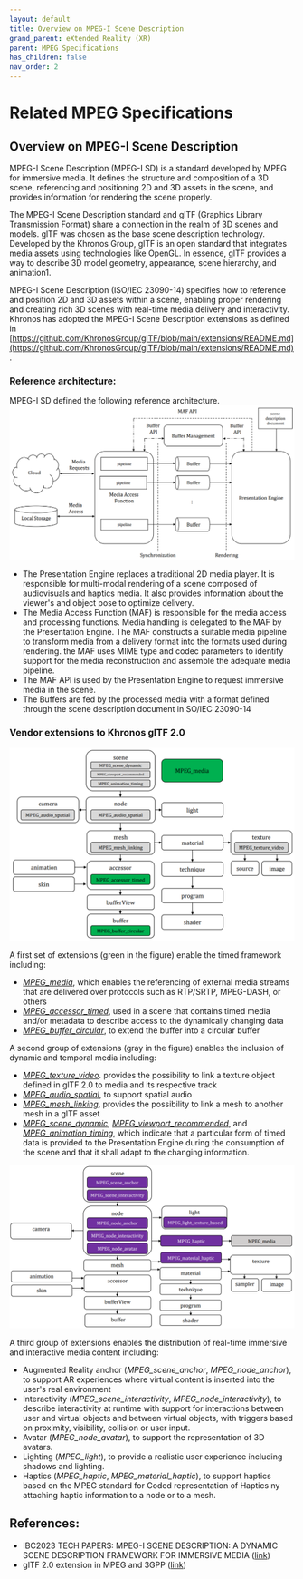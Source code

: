 ```yaml
---
layout: default
title: Overview on MPEG-I Scene Description
grand_parent: eXtended Reality (XR)
parent: MPEG Specifications
has_children: false
nav_order: 2
---
```


# Related MPEG Specifications

## Overview on MPEG-I Scene Description
MPEG-I Scene Description (MPEG-I SD) is a standard developed by MPEG for immersive media.
It defines the structure and composition of a 3D scene, referencing and positioning 2D and 3D assets in the scene, and provides information for rendering the scene properly.

The MPEG-I Scene Description standard and glTF (Graphics Library Transmission Format) share a connection in the realm of 3D scenes and models. glTF was chosen as the base scene description technology.
Developed by the Khronos Group, glTF is an open standard that integrates media assets using technologies like OpenGL. In essence, glTF provides a way to describe 3D model geometry, appearance, scene hierarchy, and animation1.

MPEG-I Scene Description (ISO/IEC 23090-14) specifies how to reference and position 2D and 3D assets within a scene, enabling proper rendering and creating rich 3D scenes with real-time media delivery and interactivity.
Khronos has adopted the MPEG-I Scene Description extensions as defined in [https://github.com/KhronosGroup/glTF/blob/main/extensions/README.md](https://github.com/KhronosGroup/glTF/blob/main/extensions/README.md).

### Reference architecture:
MPEG-I SD defined the following reference architecture.
![image](./images/mpeg-i-sd-0.png)

* The Presentation Engine replaces a traditional 2D media player. It is responsible for multi-modal rendering of a scene composed of audiovisuals and haptics media. It also provides information about the viewer's and object pose to optimize delivery.
* The Media Access Function (MAF) is responsible for the media access and processing functions. Media handling is delegated to the MAF by the Presentation Engine. The MAF constructs a suitable media pipeline to transform media from a delivery format into the formats used during rendering. the MAF uses MIME type and codec parameters to identify support for the media reconstruction and assemble the adequate media pipeline.
* The MAF API is used by the Presentation Engine to request immersive media in the scene.
* The Buffers are fed by the processed media with a format defined through the scene description document in SO/IEC 23090-14

### Vendor extensions to Khronos glTF 2.0
![image](./images/mpeg-i-sd-1.png)

A first set of extensions (green in the figure) enable the timed framework including:
* [<em>MPEG_media</em>](https://github.com/KhronosGroup/glTF/blob/main/extensions/2.0/Vendor/MPEG_media/README.md), which enables the referencing of external media streams that are delivered over protocols such as RTP/SRTP, MPEG-DASH, or others
* [<em>MPEG_accessor_timed</em>](https://github.com/KhronosGroup/glTF/blob/main/extensions/2.0/Vendor/MPEG_accessor_timed/README.md), used in a scene that contains timed media and/or metadata to describe access to the dynamically changing data
* [<em>MPEG_buffer_circular</em>](https://github.com/KhronosGroup/glTF/blob/main/extensions/2.0/Vendor/MPEG_buffer_circular/README.md), to extend the buffer into a circular buffer

A second group of extensions (gray in the figure) enables the inclusion of dynamic and temporal media including:
* [<em>MPEG_texture_video</em>](https://github.com/KhronosGroup/glTF/blob/main/extensions/2.0/Vendor/MPEG_texture_video/README.md). provides the possibility to link a texture object defined in glTF 2.0 to media and its respective track
* [<em>MPEG_audio_spatial</em>](https://github.com/KhronosGroup/glTF/blob/main/extensions/2.0/Vendor/MPEG_audio_spatial/README.md), to support spatial audio
* [<em>MPEG_mesh_linking</em>](https://github.com/KhronosGroup/glTF/blob/main/extensions/2.0/Vendor/MPEG_mesh_linking/README.md), provides the possibility to link a mesh to another mesh in a glTF asset
* [<em>MPEG_scene_dynamic</em>](https://github.com/KhronosGroup/glTF/blob/main/extensions/2.0/Vendor/MPEG_scene_dynamic/README.md), [<em>MPEG_viewport_recommended</em>](https://github.com/KhronosGroup/glTF/blob/main/extensions/2.0/Vendor/MPEG_viewport_recommended/README.md), and [<em>MPEG_animation_timing</em>](https://github.com/KhronosGroup/glTF/blob/main/extensions/2.0/Vendor/MPEG_animation_timing/README.md), which indicate that a particular form of timed data is provided to the Presentation Engine during the consumption of the scene and that it shall adapt to the changing information.

![image](./images/mpeg-i-sd-2.png)

A third group of extensions enables the distribution of real-time immersive and interactive media content including:
* Augmented Reality anchor (<em>MPEG_scene_anchor</em>, <em>MPEG_node_anchor</em>), to support AR experiences where virtual content is inserted into the user's real environment
* Interactivity (<em>MPEG_scene_interactivity</em>, <em>MPEG_node_interactivity</em>), to describe interactivity at runtime with support for interactions between user and virtual objects and between virtual objects, with triggers based on proximity, visibility, collision or user input.
* Avatar (<em>MPEG_node_avatar</em>), to support the representation of 3D avatars.
* Lighting (<em>MPEG_light</em>), to provide a realistic user experience including shadows and lighting.
* Haptics (<em>MPEG_haptic</em>, <em>MPEG_material_haptic</em>), to support haptics based on the MPEG standard for Coded representation of Haptics ny attaching haptic information to a node or to a mesh.


## References:
* IBC2023 TECH PAPERS: MPEG-I SCENE DESCRIPTION: A DYNAMIC SCENE DESCRIPTION FRAMEWORK FOR IMMERSIVE MEDIA ([link](https://www.ibc.org/download?ac=24724))
* glTF 2.0 extension in MPEG and 3GPP ([link](https://www.khronos.org/assets/uploads/developers/presentations/glTF_2.0_Extensions_in_MPEG_and_3GPP_.pdf))
